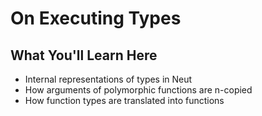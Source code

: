 # On Executing Types

## What You'll Learn Here

- Internal representations of types in Neut
- How arguments of polymorphic functions are n-copied
- How function types are translated into functions
